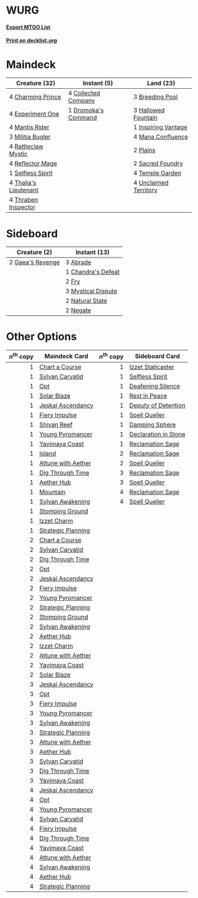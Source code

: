 # WURG

#### [Export MTGO List](../collection/WURG/WURG.txt)
#### [Print on decklist.org](http://decklist.org/?deckmain=3%09Breeding%20Pool%0A4%09Charming%20Prince%0A4%09Collected%20Company%0A1%09Dromoka's%20Command%0A4%09Experiment%20One%0A3%09Hallowed%20Fountain%0A1%09Inspiring%20Vantage%0A4%09Mana%20Confluence%0A4%09Mantis%20Rider%0A3%09Militia%20Bugler%0A2%09Plains%0A4%09Rattleclaw%20Mystic%0A4%09Reflector%20Mage%0A2%09Sacred%20Foundry%0A1%09Selfless%20Spirit%0A4%09Temple%20Garden%0A4%09Thalia's%20Lieutenant%0A4%09Thraben%20Inspector%0A4%09Unclaimed%20Territory&deckside=3%09Abrade%0A1%09Chandra's%20Defeat%0A2%09Fry%0A2%09Gaea's%20Revenge%0A3%09Mystical%20Dispute%0A2%09Natural%20State%0A2%09Negate)
# Maindeck

|                                         Creature (32)                                          |                                         Instant (5)                                          |                                           Land (23)                                            |
|------------------------------------------------------------------------------------------------|----------------------------------------------------------------------------------------------|------------------------------------------------------------------------------------------------|
|4 [Charming Prince](http://gatherer.wizards.com/Pages/Card/Details.aspx?multiverseid=472970)    |4 [Collected Company](http://gatherer.wizards.com/Pages/Card/Details.aspx?multiverseid=394519)|3 [Breeding Pool](http://gatherer.wizards.com/Pages/Card/Details.aspx?multiverseid=97088)       |
|4 [Experiment One](http://gatherer.wizards.com/Pages/Card/Details.aspx?multiverseid=405219)     |1 [Dromoka's Command](http://gatherer.wizards.com/Pages/Card/Details.aspx?multiverseid=394558)|3 [Hallowed Fountain](http://gatherer.wizards.com/Pages/Card/Details.aspx?multiverseid=97071)   |
|4 [Mantis Rider](http://gatherer.wizards.com/Pages/Card/Details.aspx?multiverseid=386589)       |                                                                                              |1 [Inspiring Vantage](http://gatherer.wizards.com/Pages/Card/Details.aspx?multiverseid=417819)  |
|3 [Militia Bugler](http://gatherer.wizards.com/Pages/Card/Details.aspx?multiverseid=447165)     |                                                                                              |4 [Mana Confluence](http://gatherer.wizards.com/Pages/Card/Details.aspx?multiverseid=409573)    |
|4 [Rattleclaw Mystic](http://gatherer.wizards.com/Pages/Card/Details.aspx?multiverseid=386634)  |                                                                                              |2 [Plains](http://gatherer.wizards.com/Pages/Card/Details.aspx?multiverseid=439856)             |
|4 [Reflector Mage](http://gatherer.wizards.com/Pages/Card/Details.aspx?multiverseid=407667)     |                                                                                              |2 [Sacred Foundry](http://gatherer.wizards.com/Pages/Card/Details.aspx?multiverseid=405106)     |
|1 [Selfless Spirit](http://gatherer.wizards.com/Pages/Card/Details.aspx?multiverseid=414332)    |                                                                                              |4 [Temple Garden](http://gatherer.wizards.com/Pages/Card/Details.aspx?multiverseid=405112)      |
|4 [Thalia's Lieutenant](http://gatherer.wizards.com/Pages/Card/Details.aspx?multiverseid=409783)|                                                                                              |4 [Unclaimed Territory](http://gatherer.wizards.com/Pages/Card/Details.aspx?multiverseid=435419)|
|4 [Thraben Inspector](http://gatherer.wizards.com/Pages/Card/Details.aspx?multiverseid=409784)  |                                                                                              |                                                                                                |


# Sideboard

|                                       Creature (2)                                        |                                        Instant (13)                                         |
|-------------------------------------------------------------------------------------------|---------------------------------------------------------------------------------------------|
|2 [Gaea's Revenge](http://gatherer.wizards.com/Pages/Card/Details.aspx?multiverseid=205033)|3 [Abrade](http://gatherer.wizards.com/Pages/Card/Details.aspx?multiverseid=430772)          |
|                                                                                           |1 [Chandra's Defeat](http://gatherer.wizards.com/Pages/Card/Details.aspx?multiverseid=430775)|
|                                                                                           |2 [Fry](http://gatherer.wizards.com/Pages/Card/Details.aspx?multiverseid=466894)             |
|                                                                                           |3 [Mystical Dispute](http://gatherer.wizards.com/Pages/Card/Details.aspx?multiverseid=473020)|
|                                                                                           |2 [Natural State](http://gatherer.wizards.com/Pages/Card/Details.aspx?multiverseid=407646)   |
|                                                                                           |2 [Negate](http://gatherer.wizards.com/Pages/Card/Details.aspx?multiverseid=423707)          |


# Other Options

|*n*<sup>th</sup> copy|                                        Maindeck Card                                        |*n*<sup>th</sup> copy|                                        Sideboard Card                                         |
|--------------------:|---------------------------------------------------------------------------------------------|--------------------:|-----------------------------------------------------------------------------------------------|
|                    1|[Chart a Course](http://gatherer.wizards.com/Pages/Card/Details.aspx?multiverseid=435200)    |                    1|[Izzet Staticaster](http://gatherer.wizards.com/Pages/Card/Details.aspx?multiverseid=253638)   |
|                    1|[Sylvan Caryatid](http://gatherer.wizards.com/Pages/Card/Details.aspx?multiverseid=373624)   |                    1|[Selfless Spirit](http://gatherer.wizards.com/Pages/Card/Details.aspx?multiverseid=414332)     |
|                    1|[Opt](http://gatherer.wizards.com/Pages/Card/Details.aspx?multiverseid=442948)               |                    1|[Deafening Silence](http://gatherer.wizards.com/Pages/Card/Details.aspx?multiverseid=472972)   |
|                    1|[Solar Blaze](http://gatherer.wizards.com/Pages/Card/Details.aspx?multiverseid=461143)       |                    1|[Rest in Peace](http://gatherer.wizards.com/Pages/Card/Details.aspx?multiverseid=442021)       |
|                    1|[Jeskai Ascendancy](http://gatherer.wizards.com/Pages/Card/Details.aspx?multiverseid=386571) |                    1|[Deputy of Detention](http://gatherer.wizards.com/Pages/Card/Details.aspx?multiverseid=457309) |
|                    1|[Fiery Impulse](http://gatherer.wizards.com/Pages/Card/Details.aspx?multiverseid=398516)     |                    1|[Spell Queller](http://gatherer.wizards.com/Pages/Card/Details.aspx?multiverseid=414494)       |
|                    1|[Shivan Reef](http://gatherer.wizards.com/Pages/Card/Details.aspx?multiverseid=129731)       |                    1|[Damping Sphere](http://gatherer.wizards.com/Pages/Card/Details.aspx?multiverseid=443101)      |
|                    1|[Young Pyromancer](http://gatherer.wizards.com/Pages/Card/Details.aspx?multiverseid=426592)  |                    1|[Declaration in Stone](http://gatherer.wizards.com/Pages/Card/Details.aspx?multiverseid=409750)|
|                    1|[Yavimaya Coast](http://gatherer.wizards.com/Pages/Card/Details.aspx?multiverseid=129810)    |                    1|[Reclamation Sage](http://gatherer.wizards.com/Pages/Card/Details.aspx?multiverseid=389651)    |
|                    1|[Island](http://gatherer.wizards.com/Pages/Card/Details.aspx?multiverseid=439857)            |                    2|[Reclamation Sage](http://gatherer.wizards.com/Pages/Card/Details.aspx?multiverseid=389651)    |
|                    1|[Attune with Aether](http://gatherer.wizards.com/Pages/Card/Details.aspx?multiverseid=417718)|                    2|[Spell Queller](http://gatherer.wizards.com/Pages/Card/Details.aspx?multiverseid=414494)       |
|                    1|[Dig Through Time](http://gatherer.wizards.com/Pages/Card/Details.aspx?multiverseid=386518)  |                    3|[Reclamation Sage](http://gatherer.wizards.com/Pages/Card/Details.aspx?multiverseid=389651)    |
|                    1|[Aether Hub](http://gatherer.wizards.com/Pages/Card/Details.aspx?multiverseid=417815)        |                    3|[Spell Queller](http://gatherer.wizards.com/Pages/Card/Details.aspx?multiverseid=414494)       |
|                    1|[Mountain](http://gatherer.wizards.com/Pages/Card/Details.aspx?multiverseid=439859)          |                    4|[Reclamation Sage](http://gatherer.wizards.com/Pages/Card/Details.aspx?multiverseid=389651)    |
|                    1|[Sylvan Awakening](http://gatherer.wizards.com/Pages/Card/Details.aspx?multiverseid=443071)  |                    4|[Spell Queller](http://gatherer.wizards.com/Pages/Card/Details.aspx?multiverseid=414494)       |
|                    1|[Stomping Ground](http://gatherer.wizards.com/Pages/Card/Details.aspx?multiverseid=405110)   |                     |                                                                                               |
|                    1|[Izzet Charm](http://gatherer.wizards.com/Pages/Card/Details.aspx?multiverseid=338413)       |                     |                                                                                               |
|                    1|[Strategic Planning](http://gatherer.wizards.com/Pages/Card/Details.aspx?multiverseid=376525)|                     |                                                                                               |
|                    2|[Chart a Course](http://gatherer.wizards.com/Pages/Card/Details.aspx?multiverseid=435200)    |                     |                                                                                               |
|                    2|[Sylvan Caryatid](http://gatherer.wizards.com/Pages/Card/Details.aspx?multiverseid=373624)   |                     |                                                                                               |
|                    2|[Dig Through Time](http://gatherer.wizards.com/Pages/Card/Details.aspx?multiverseid=386518)  |                     |                                                                                               |
|                    2|[Opt](http://gatherer.wizards.com/Pages/Card/Details.aspx?multiverseid=442948)               |                     |                                                                                               |
|                    2|[Jeskai Ascendancy](http://gatherer.wizards.com/Pages/Card/Details.aspx?multiverseid=386571) |                     |                                                                                               |
|                    2|[Fiery Impulse](http://gatherer.wizards.com/Pages/Card/Details.aspx?multiverseid=398516)     |                     |                                                                                               |
|                    2|[Young Pyromancer](http://gatherer.wizards.com/Pages/Card/Details.aspx?multiverseid=426592)  |                     |                                                                                               |
|                    2|[Strategic Planning](http://gatherer.wizards.com/Pages/Card/Details.aspx?multiverseid=376525)|                     |                                                                                               |
|                    2|[Stomping Ground](http://gatherer.wizards.com/Pages/Card/Details.aspx?multiverseid=405110)   |                     |                                                                                               |
|                    2|[Sylvan Awakening](http://gatherer.wizards.com/Pages/Card/Details.aspx?multiverseid=443071)  |                     |                                                                                               |
|                    2|[Aether Hub](http://gatherer.wizards.com/Pages/Card/Details.aspx?multiverseid=417815)        |                     |                                                                                               |
|                    2|[Izzet Charm](http://gatherer.wizards.com/Pages/Card/Details.aspx?multiverseid=338413)       |                     |                                                                                               |
|                    2|[Attune with Aether](http://gatherer.wizards.com/Pages/Card/Details.aspx?multiverseid=417718)|                     |                                                                                               |
|                    2|[Yavimaya Coast](http://gatherer.wizards.com/Pages/Card/Details.aspx?multiverseid=129810)    |                     |                                                                                               |
|                    2|[Solar Blaze](http://gatherer.wizards.com/Pages/Card/Details.aspx?multiverseid=461143)       |                     |                                                                                               |
|                    3|[Jeskai Ascendancy](http://gatherer.wizards.com/Pages/Card/Details.aspx?multiverseid=386571) |                     |                                                                                               |
|                    3|[Opt](http://gatherer.wizards.com/Pages/Card/Details.aspx?multiverseid=442948)               |                     |                                                                                               |
|                    3|[Fiery Impulse](http://gatherer.wizards.com/Pages/Card/Details.aspx?multiverseid=398516)     |                     |                                                                                               |
|                    3|[Young Pyromancer](http://gatherer.wizards.com/Pages/Card/Details.aspx?multiverseid=426592)  |                     |                                                                                               |
|                    3|[Sylvan Awakening](http://gatherer.wizards.com/Pages/Card/Details.aspx?multiverseid=443071)  |                     |                                                                                               |
|                    3|[Strategic Planning](http://gatherer.wizards.com/Pages/Card/Details.aspx?multiverseid=376525)|                     |                                                                                               |
|                    3|[Attune with Aether](http://gatherer.wizards.com/Pages/Card/Details.aspx?multiverseid=417718)|                     |                                                                                               |
|                    3|[Aether Hub](http://gatherer.wizards.com/Pages/Card/Details.aspx?multiverseid=417815)        |                     |                                                                                               |
|                    3|[Sylvan Caryatid](http://gatherer.wizards.com/Pages/Card/Details.aspx?multiverseid=373624)   |                     |                                                                                               |
|                    3|[Dig Through Time](http://gatherer.wizards.com/Pages/Card/Details.aspx?multiverseid=386518)  |                     |                                                                                               |
|                    3|[Yavimaya Coast](http://gatherer.wizards.com/Pages/Card/Details.aspx?multiverseid=129810)    |                     |                                                                                               |
|                    4|[Jeskai Ascendancy](http://gatherer.wizards.com/Pages/Card/Details.aspx?multiverseid=386571) |                     |                                                                                               |
|                    4|[Opt](http://gatherer.wizards.com/Pages/Card/Details.aspx?multiverseid=442948)               |                     |                                                                                               |
|                    4|[Young Pyromancer](http://gatherer.wizards.com/Pages/Card/Details.aspx?multiverseid=426592)  |                     |                                                                                               |
|                    4|[Sylvan Caryatid](http://gatherer.wizards.com/Pages/Card/Details.aspx?multiverseid=373624)   |                     |                                                                                               |
|                    4|[Fiery Impulse](http://gatherer.wizards.com/Pages/Card/Details.aspx?multiverseid=398516)     |                     |                                                                                               |
|                    4|[Dig Through Time](http://gatherer.wizards.com/Pages/Card/Details.aspx?multiverseid=386518)  |                     |                                                                                               |
|                    4|[Yavimaya Coast](http://gatherer.wizards.com/Pages/Card/Details.aspx?multiverseid=129810)    |                     |                                                                                               |
|                    4|[Attune with Aether](http://gatherer.wizards.com/Pages/Card/Details.aspx?multiverseid=417718)|                     |                                                                                               |
|                    4|[Sylvan Awakening](http://gatherer.wizards.com/Pages/Card/Details.aspx?multiverseid=443071)  |                     |                                                                                               |
|                    4|[Aether Hub](http://gatherer.wizards.com/Pages/Card/Details.aspx?multiverseid=417815)        |                     |                                                                                               |
|                    4|[Strategic Planning](http://gatherer.wizards.com/Pages/Card/Details.aspx?multiverseid=376525)|                     |                                                                                               |

